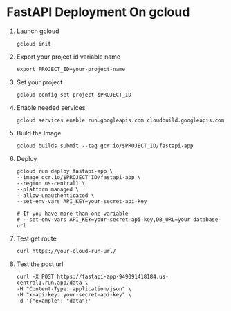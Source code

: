 # FastAPI Deployment On gcloud

1. Launch gcloud

    ```
    gcloud init
    ```


2. Export your project id variable name

    ```
    export PROJECT_ID=your-project-name
    ```
3. Set your project
    ```
    gcloud config set project $PROJECT_ID
    ```


4. Enable needed services

    ```
    gcloud services enable run.googleapis.com cloudbuild.googleapis.com
    ```
5. Build the Image
    ```
    gcloud builds submit --tag gcr.io/$PROJECT_ID/fastapi-app
    ```
6. Deploy
    ```
    gcloud run deploy fastapi-app \
    --image gcr.io/$PROJECT_ID/fastapi-app \
    --region us-central1 \
    --platform managed \
    --allow-unauthenticated \
    --set-env-vars API_KEY=your-secret-api-key

    # If you have more than one variable
    # --set-env-vars API_KEY=your-secret-api-key,DB_URL=your-database-url

    ```


7. Test get route
    ```
    curl https://your-cloud-run-url/
    ```

8. Test the post url

    ```
    curl -X POST https://fastapi-app-949091418184.us-central1.run.app/data \
    -H "Content-Type: application/json" \
    -H "x-api-key: your-secret-api-key" \
    -d '{"example": "data"}'
    ```

















